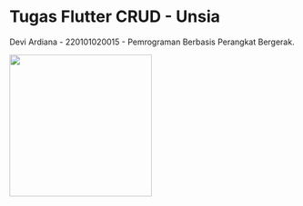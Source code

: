 # Tugas Flutter CRUD - Unsia

Devi Ardiana - 220101020015 - Pemrograman Berbasis Perangkat Bergerak.

[<img src="https://github.com/deviardn/unsia-crud-flutter/blob/main/screenshot/form.png" width="250"/>](image.png)

